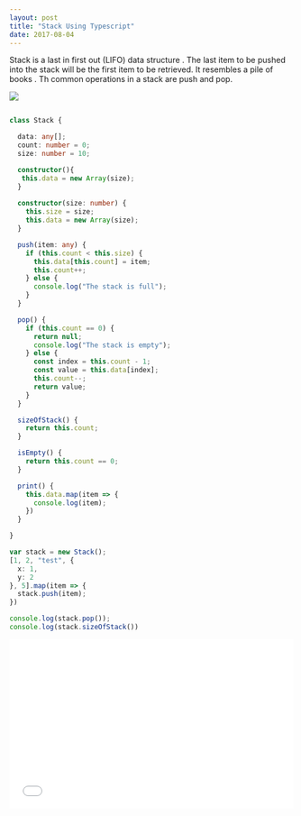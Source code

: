 ```yaml
---
layout: post
title: "Stack Using Typescript"
date: 2017-08-04
---
```


Stack is a last in first out (LIFO)  data structure . The last item to be pushed into the stack will be the first
item to be retrieved. It resembles a pile of books . Th common operations in a stack are push and pop.

<img src="https://preethas.github.io/assets/Stack-structure.png"/>

```Typescript

class Stack {

  data: any[];
  count: number = 0;
  size: number = 10;

  constructor(){
   this.data = new Array(size);
  }
  
  constructor(size: number) {
    this.size = size;
    this.data = new Array(size);
  }

  push(item: any) {
    if (this.count < this.size) {
      this.data[this.count] = item;
      this.count++;
    } else {
      console.log("The stack is full");
    }
  }

  pop() {
    if (this.count == 0) {
      return null;
      console.log("The stack is empty");
    } else {
      const index = this.count - 1;
      const value = this.data[index];
      this.count--;
      return value;
    }
  }

  sizeOfStack() {
    return this.count;
  }

  isEmpty() {
    return this.count == 0;
  }

  print() {
    this.data.map(item => {
      console.log(item);
    })
  }

}

var stack = new Stack();
[1, 2, "test", {
  x: 1,
  y: 2
}, 5].map(item => {
  stack.push(item);
})

console.log(stack.pop());
console.log(stack.sizeOfStack())


```

<iframe width="100%" height="300" src="//jsfiddle.net/pree888/846x2qo7/embedded/" allowfullscreen="allowfullscreen" frameborder="0"></iframe>
